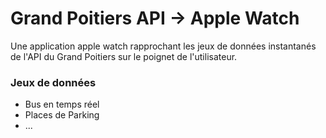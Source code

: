 # Grand Poitiers API -> Apple Watch

Une application apple watch rapprochant les jeux de données instantanés de l'API du Grand Poitiers sur le poignet de l'utilisateur.

### Jeux de données
- Bus en temps réel
- Places de Parking
- ...

